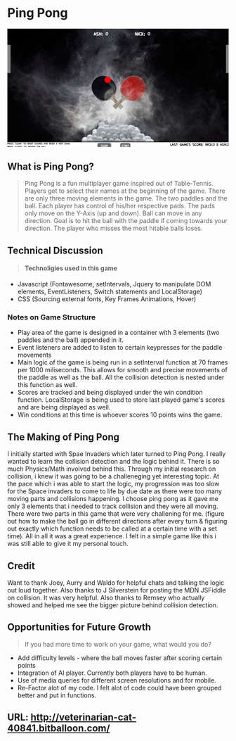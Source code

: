 # Ping Pong

![Screen Shot](https://github.com/Asher978/Project-1-GA/blob/master/screenshots/pong.png)

## What is Ping Pong?

> Ping Pong is a fun multiplayer game inspired out of Table-Tennis. Players get to select their names at the beginning of the game. There are only three moving elements in the game. The two paddles and the ball. Each player has control of his/her respective pads. The pads only move on the Y-Axis (up and down). Ball can move in any direction. Goal is to hit the ball with the paddle if coming towards your direction. The player who misses the most hitable balls loses. 

## Technical Discussion

> #### Technoligies used in this game
  *  Javascript (Fontawesome, setIntervals, Jquery to manipulate DOM elements, EventListeners, Switch statements and LocalStorage)
  *  CSS (Sourcing external fonts, Key Frames Animations, Hover)

### Notes on Game Structure

*  Play area of the game is designed in a container with 3 elements (two paddles and the ball) appended in it. 
*  Event listeners are added to listen to certain keypresses for the paddle movements
*  Main logic of the game is being run in a setInterval function at 70 frames per 1000 miliseconds. This allows for smooth and precise movements of the paddle as well as the ball. All the collision detection is nested under this function as well.
*  Scores are tracked and being displayed under the win condition function. LocalStorage is being used to store last played game's scores and are being displayed as well.
* Win conditions at this time is whoever scores 10 points wins the game.

## The Making of Ping Pong
I initially started with Spae Invaders which later turned to Ping Pong. I really wanted to learn the collision detection and the logic behind it. There is so much Physics/Math involved behind this. Through my initial research on collision, i knew it was going to be a challeneging yet interesting topic. At the pace which i was able to start the logic, my progression was too slow for the Space invaders to come to life by due date as there were too many moving parts and collisions happening. I choose ping pong as it gave me only 3 elements that i needed to track collision and they were all moving. There were two parts in this game that were very challening for me. (figure out how to make the ball go in different directions after every turn & figuring out exactly which function needs to be called at a certain time with a set time). All in all it was a great experience. I felt in a simple game like this i was still able to give it my personal touch.

## Credit
Want to thank Joey, Aurry and Waldo for helpful chats and talking the logic out loud together. Also thanks to J Silverstein for posting the MDN JSFiddle on collision. It was very helpful. 
Also thanks to Remsey who actually showed and helped me see the bigger picture behind collision detection. 



## Opportunities for Future Growth

> If you had more time to work on your game, what would you do?
*  Add difficulty levels - where the ball moves faster after scoring certain points
*  Integration of AI player. Currently both players have to be human.
*  Use of media queries for different screen resolutions and for mobile. 
*  Re-Factor alot of my code. I felt alot of code could have been grouped better and put in functions.


## URL: http://veterinarian-cat-40841.bitballoon.com/